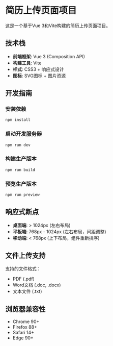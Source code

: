 # 简历上传页面项目

这是一个基于Vue 3和Vite构建的简历上传页面项目。


## 技术栈

- **前端框架**: Vue 3 (Composition API)
- **构建工具**: Vite
- **样式**: CSS3 + 响应式设计
- **图标**: SVG图标 + 图片资源

## 开发指南

### 安装依赖
```bash
npm install
```

### 启动开发服务器
```bash
npm run dev
```

### 构建生产版本
```bash
npm run build
```

### 预览生产版本
```bash
npm run preview
```
## 响应式断点

- **桌面端**: > 1024px (左右布局)
- **平板端**: 768px - 1024px (左右布局，间距调整)
- **移动端**: < 768px (上下布局，组件重新排序)

## 文件上传支持

支持的文件格式：
- PDF (.pdf)
- Word文档 (.doc, .docx)
- 文本文件 (.txt)

## 浏览器兼容性

- Chrome 90+
- Firefox 88+
- Safari 14+
- Edge 90+

